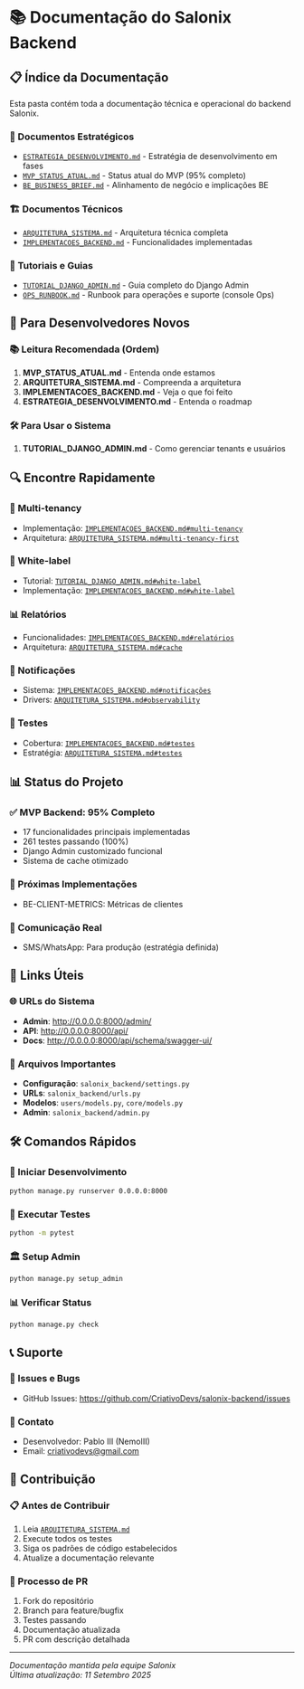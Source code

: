 # 📚 Documentação do Salonix Backend

## 📋 **Índice da Documentação**

Esta pasta contém toda a documentação técnica e operacional do backend Salonix.

### **🎯 Documentos Estratégicos**
- [`ESTRATEGIA_DESENVOLVIMENTO.md`](./ESTRATEGIA_DESENVOLVIMENTO.md) - Estratégia de desenvolvimento em fases
- [`MVP_STATUS_ATUAL.md`](./MVP_STATUS_ATUAL.md) - Status atual do MVP (95% completo)
- [`BE_BUSINESS_BRIEF.md`](./BE_BUSINESS_BRIEF.md) - Alinhamento de negócio e implicações BE

### **🏗️ Documentos Técnicos**
- [`ARQUITETURA_SISTEMA.md`](./ARQUITETURA_SISTEMA.md) - Arquitetura técnica completa
- [`IMPLEMENTACOES_BACKEND.md`](./IMPLEMENTACOES_BACKEND.md) - Funcionalidades implementadas

### **📖 Tutoriais e Guias**
- [`TUTORIAL_DJANGO_ADMIN.md`](./TUTORIAL_DJANGO_ADMIN.md) - Guia completo do Django Admin
- [`OPS_RUNBOOK.md`](./OPS_RUNBOOK.md) - Runbook para operações e suporte (console Ops)

## 🎯 **Para Desenvolvedores Novos**

### **📚 Leitura Recomendada (Ordem)**
1. **MVP_STATUS_ATUAL.md** - Entenda onde estamos
2. **ARQUITETURA_SISTEMA.md** - Compreenda a arquitetura
3. **IMPLEMENTACOES_BACKEND.md** - Veja o que foi feito
4. **ESTRATEGIA_DESENVOLVIMENTO.md** - Entenda o roadmap

### **🛠️ Para Usar o Sistema**
1. **TUTORIAL_DJANGO_ADMIN.md** - Como gerenciar tenants e usuários

## 🔍 **Encontre Rapidamente**

### **🏢 Multi-tenancy**
- Implementação: [`IMPLEMENTACOES_BACKEND.md#multi-tenancy`](./IMPLEMENTACOES_BACKEND.md#1-infraestrutura-base)
- Arquitetura: [`ARQUITETURA_SISTEMA.md#multi-tenancy-first`](./ARQUITETURA_SISTEMA.md#multi-tenancy-first)

### **🎨 White-label**
- Tutorial: [`TUTORIAL_DJANGO_ADMIN.md#white-label`](./TUTORIAL_DJANGO_ADMIN.md#configurando-white-label)
- Implementação: [`IMPLEMENTACOES_BACKEND.md#white-label`](./IMPLEMENTACOES_BACKEND.md#2-white-label-e-branding)

### **📊 Relatórios**
- Funcionalidades: [`IMPLEMENTACOES_BACKEND.md#relatórios`](./IMPLEMENTACOES_BACKEND.md#4-sistema-de-relatórios)
- Arquitetura: [`ARQUITETURA_SISTEMA.md#cache`](./ARQUITETURA_SISTEMA.md#sistema-de-cache)

### **🔔 Notificações**
- Sistema: [`IMPLEMENTACOES_BACKEND.md#notificações`](./IMPLEMENTACOES_BACKEND.md#5-sistema-de-notificações)
- Drivers: [`ARQUITETURA_SISTEMA.md#observability`](./ARQUITETURA_SISTEMA.md#monitoramento-e-observabilidade)

### **🧪 Testes**
- Cobertura: [`IMPLEMENTACOES_BACKEND.md#testes`](./IMPLEMENTACOES_BACKEND.md#sistema-de-testes)
- Estratégia: [`ARQUITETURA_SISTEMA.md#testes`](./ARQUITETURA_SISTEMA.md#estratégia-de-testes)

## 📊 **Status do Projeto**

### **✅ MVP Backend: 95% Completo**
- 17 funcionalidades principais implementadas
- 261 testes passando (100%)
- Django Admin customizado funcional
- Sistema de cache otimizado

### **🚀 Próximas Implementações**
- BE-CLIENT-METRICS: Métricas de clientes

### **📱 Comunicação Real**
- SMS/WhatsApp: Para produção (estratégia definida)

## 🔗 **Links Úteis**

### **🌐 URLs do Sistema**
- **Admin**: http://0.0.0.0:8000/admin/
- **API**: http://0.0.0.0:8000/api/
- **Docs**: http://0.0.0.0:8000/api/schema/swagger-ui/

### **📂 Arquivos Importantes**
- **Configuração**: `salonix_backend/settings.py`
- **URLs**: `salonix_backend/urls.py`
- **Modelos**: `users/models.py`, `core/models.py`
- **Admin**: `salonix_backend/admin.py`

## 🛠️ **Comandos Rápidos**

### **🚀 Iniciar Desenvolvimento**
```bash
python manage.py runserver 0.0.0.0:8000
```

### **🧪 Executar Testes**
```bash
python -m pytest
```

### **🏛️ Setup Admin**
```bash
python manage.py setup_admin
```

### **📊 Verificar Status**
```bash
python manage.py check
```

## 📞 **Suporte**

### **🐛 Issues e Bugs**
- GitHub Issues: https://github.com/CriativoDevs/salonix-backend/issues

### **📧 Contato**
- Desenvolvedor: Pablo III (NemoIII)
- Email: criativodevs@gmail.com

## 📝 **Contribuição**

### **📋 Antes de Contribuir**
1. Leia [`ARQUITETURA_SISTEMA.md`](./ARQUITETURA_SISTEMA.md)
2. Execute todos os testes
3. Siga os padrões de código estabelecidos
4. Atualize a documentação relevante

### **🔄 Processo de PR**
1. Fork do repositório
2. Branch para feature/bugfix
3. Testes passando
4. Documentação atualizada
5. PR com descrição detalhada

---

*Documentação mantida pela equipe Salonix*  
*Última atualização: 11 Setembro 2025*
